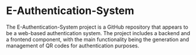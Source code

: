 ﻿# E-Authentication-System
The E-Authentication-System project is a GitHub repository that appears to be a web-based authentication system. The project includes a backend and a frontend component, with the main functionality being the generation and management of QR codes for authentication purposes.
